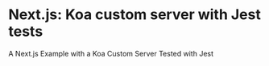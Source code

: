 # Next.js: Koa custom server with Jest tests
A Next.js Example with a Koa Custom Server Tested with Jest

